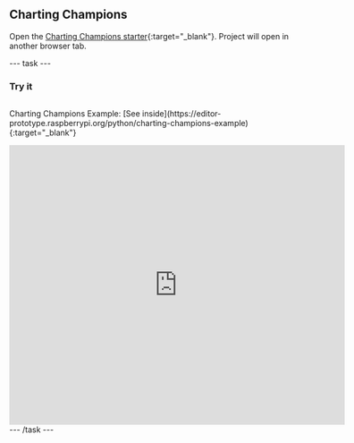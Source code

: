 ## Charting Champions

Open the [Charting Champions starter](https://editor-prototype.raspberrypi.org/python/charting-champions-starter){:target="_blank"}. Project will open in another browser tab.

--- task ---
### Try it
<div style="display: flex; flex-wrap: wrap">
  <p>
    Charting Champions Example: [See inside](https://editor-prototype.raspberrypi.org/python/charting-champions-example){:target="_blank"}
  </p>
  <div class="trinket">
    <iframe src="https://editor-prototype.raspberrypi.org/embed/viewer/charting-champions-example" width="600" height="500" frameborder="0" marginwidth="0" marginheight="0" allowfullscreen>
    </iframe>
  </div>
</div>
--- /task ---

